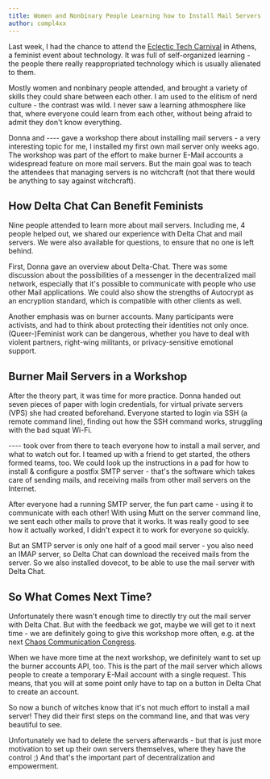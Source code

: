 ```yaml
---
title: Women and Nonbinary People Learning how to Install Mail Servers - Delta Chat at /ETC
author: compl4xx
---
```


Last week, I had the chance to attend the [Eclectic Tech
Carnival](https://eclectictechcarnival.org) in Athens, a feminist event about
technology. It was full of self-organized learning - the people there really
reappropriated technology which is usually alienated to them.

Mostly women and nonbinary people attended, and brought a variety of skills
they could share between each other. I am used to the elitism of nerd culture -
the contrast was wild. I never saw a learning athmosphere like that, where
everyone could learn from each other, without being afraid to admit they don't
know everything.

Donna and ---- gave a workshop there about installing mail servers - a very
interesting topic for me, I installed my first own mail server only weeks ago.
The workshop was part of the effort to make burner E-Mail accounts a widespread
feature on more mail servers. But the main goal was to teach the attendees that
managing servers is no witchcraft (not that there would be anything to say
against witchcraft).

## How Delta Chat Can Benefit Feminists

Nine people attended to learn more about mail servers. Including me, 4 people
helped out, we shared our experience with Delta Chat and mail servers. We were
also available for questions, to ensure that no one is left behind.

First, Donna gave an overview about Delta-Chat. There was some discussion about
the possibilities of a messenger in the decentralized mail network, especially
that it's possible to communicate with people who use other Mail applications.
We could also show the strengths of Autocrypt as an encryption standard, which
is compatible with other clients as well.

Another emphasis was on burner accounts. Many participants were activists, and
had to think about protecting their identities not only once. (Queer-)Feminist
work can be dangerous, whether you have to deal with violent partners,
right-wing militants, or privacy-sensitive emotional support.

## Burner Mail Servers in a Workshop

After the theory part, it was time for more practice. Donna handed out seven
pieces of paper with login credentials, for virtual private servers (VPS) she
had created beforehand. Everyone started to login via SSH (a remote command
line), finding out how the SSH command works, struggling with the bad squat
Wi-Fi.

---- took over from there to teach everyone how to install a mail server, and
what to watch out for. I teamed up with a friend to get started, the others
formed teams, too. We could look up the instructions in a pad for how to
install & configure a postfix SMTP server - that's the software which takes
care of sending mails, and receiving mails from other mail servers on the
Internet.

After everyone had a running SMTP server, the fun part came - using it to
communicate with each other!  With using Mutt on the server command line, we
sent each other mails to prove that it works. It was really good to see how it
actually worked, I didn't expect it to work for everyone so quickly.

But an SMTP server is only one half of a good mail server - you also need an
IMAP server, so Delta Chat can download the received mails from the server. So
we also installed dovecot, to be able to use the mail server with Delta Chat.

## So What Comes Next Time?

Unfortunately there wasn't enough time to directly try out the mail server with
Delta Chat. But with the feedback we got, maybe we will get to it next time -
we are definitely going to give this workshop more often, e.g. at the next
[Chaos Communication Congress](https://events.ccc.de).

When we have more time at the next workshop, we definitely want to set up the
burner accounts API, too. This is the part of the mail server which allows
people to create a temporary E-Mail account with a single request. This means,
that you will at some point only have to tap on a button in Delta Chat to
create an account.

So now a bunch of witches know that it's not much effort to install a mail
server! They did their first steps on the command line, and that was very
beautiful to see.

Unfortunately we had to delete the servers afterwards - but that is just more
motivation to set up their own servers themselves, where they have the control
;) And that's the important part of decentralization and empowerment.

